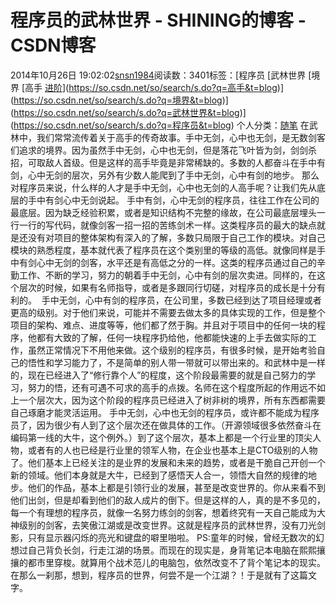 # 程序员的武林世界 - SHINING的博客 - CSDN博客
2014年10月26日 19:02:02[snsn1984](https://me.csdn.net/snsn1984)阅读数：3401标签：[程序员																[武林世界																[境界																[高手																[进阶](https://so.csdn.net/so/search/s.do?q=进阶&t=blog)](https://so.csdn.net/so/search/s.do?q=高手&t=blog)](https://so.csdn.net/so/search/s.do?q=境界&t=blog)](https://so.csdn.net/so/search/s.do?q=武林世界&t=blog)](https://so.csdn.net/so/search/s.do?q=程序员&t=blog)
个人分类：[随笔](https://blog.csdn.net/snsn1984/article/category/144822)
在武林中，我们常常流传着关于高手的传奇故事。手中无剑，心中也无剑，是无数剑客们追求的境界。因为虽然手中无剑，心中也无剑，但是落花飞叶皆为剑，剑剑杀招，可取敌人首级。但是这样的高手毕竟是非常稀缺的。多数的人都奋斗在手中有剑，心中无剑的层次，另外有少数人能爬到了手中无剑，心中有剑的地步。
那么对程序员来说，什么样的人才是手中无剑，心中也无剑的人高手呢？让我们先从底层的手中有剑心中无剑说起。
手中有剑，心中无剑的程序员，往往工作在公司的最底层。因为缺乏经验积累，或者是知识结构不完整的缘故，在公司最底层埋头一行一行的写代码，就像剑客一招一招的苦练剑术一样。这类程序员的最大的缺点就是还没有对项目的整体架构有深入的了解，多数只局限于自己工作的模块。对自己模块的熟悉程度，基本就代表了程序员在这个类别里的等级的高低。就像同样是手中有剑心中无剑的剑客，水平还是有高低之分的一样。这类的程序员通过自己的辛勤工作、不断的学习，努力的朝着手中无剑，心中有剑的层次卖进。同样的，在这个层次的时候，如果有名师指导，或者是多跟同行切磋，对程序员的成长是十分有利的。 
手中无剑，心中有剑的程序员，在公司里，多数已经到达了项目经理或者更高的级别。对于他们来说，可能并不需要去做太多的具体实现的工作，但是整个项目的架构、难点、进度等等，他们都了然于胸。并且对于项目中的任何一块的程序，他都有大致的了解，任何一块程序扔给他，他都能快速的上手去做实际的工作，虽然正常情况下不用他来做。这个级别的程序员，有很多时候，是开始考验自己的悟性和学习能力了，不是简单的别人带一带就可以带出来的。和武林中是一样的，现在已经进入了“修行靠个人”的程度，这个阶段最需要的就是自己努力的学习，努力的悟，还有可遇不可求的高手的点拨。名师在这个程度所起的作用远不如上一个层次大，因为这个阶段的程序员已经进入了树非树的境界，所有东西都需要自己琢磨才能灵活运用。
手中无剑，心中也无剑的程序员，或许都不能成为程序员了，因为很少有人到了这个层次还在做具体的工作。（开源领域很多依然奋斗在编码第一线的大牛，这个例外。）到了这个层次，基本上都是一个行业里的顶尖人物，或者有的人也已经是行业里的领军人物，在企业也基本上是CTO级别的人物了。他们基本上已经关注的是业界的发展和未来的趋势，或者是干脆自己开创一个新的领域。他们本身就是大牛，已经到了感悟天人合一，领悟大自然的规律的地步。他们的作品，基本上都是引领行业的发展，甚至是改变世界的。你从来看不到他们出剑，但是却看到他们的敌人成片的倒下。但是这样的人，真的是不多见的，
每一个有理想的程序员，就像一名努力练剑的剑客，想着终究有一天自己能成为大神级别的剑客，去笑傲江湖或是改变世界。这就是程序员的武林世界，没有刀光剑影，只有显示器闪烁的亮光和键盘的噼里啪啦。
PS:童年的时候，曾经无数次的幻想过自己背负长剑，行走江湖的场景。而现在的现实是，身背笔记本电脑在熙熙攘攘的都市里穿梭。就算用个战术范儿的电脑包，依然改变不了背个笔记本的现实。在那么一刹那，想到，程序员的世界，何尝不是一个江湖？！于是就有了这篇文字。
